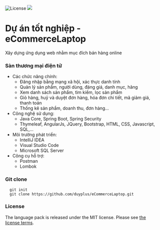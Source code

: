 ![License](https://img.shields.io/badge/license-MIT-blue.svg)
![](https://img.shields.io/packagist/dt/duyplus/eCommerceLaptop.svg)
# Dự án tốt nghiệp - eCommerceLaptop
Xây dựng ứng dụng web nhằm mục đích bán hàng online
### Sàn thương mại điện tử
- Các chức năng chính:
  + Đăng nhập bằng mạng xã hội, xác thực danh tính
  + Quản lý sản phẩm, người dùng, đáng giá, danh mục, hãng
  + Xem danh sách sản phẩm, tìm kiếm, lọc sản phẩm
  + Giỏ hàng, huỷ và duyệt đơn hàng, hóa đơn chi tiết, mã giảm giá, thanh toán
  + Thống kê sản phẩm, doanh thu, đơn hàng...
- Công nghệ sử dụng:
  + Java Core, Spring Boot, Spring Security
  + Thymeleaf, AngularJs, JQuery, Bootstrap, HTML, CSS, Javascript, SQL,...
- Môi trường phát triển:
  + IntelliJ IDEA
  + Visual Studio Code
  + Microsoft SQL Server
- Công cụ hỗ trợ:
  + Postman
  + Lombok
### Git clone
```
  git init
  git clone https://github.com/duyplus/eCommerceLaptop.git
```
### License
The language pack is released under the MIT license. Please see [the license terms](https://github.com/duyplus/eCommerceLaptop/blob/master/LICENSE).